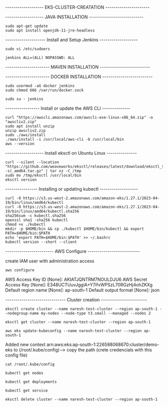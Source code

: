 ------------------- EKS-CLUSTER-CREATATION ----------------------


------------------- JAVA INSTALLATION ---------------------------
````
sudo apt-get update
sudo apt install openjdk-11-jre-headless
````
-------------------- Install and Setup Jenkins -------------------
````
sudo vi /etc/sudoers
````
````
jenkins ALL=(ALL) NOPASSWD: ALL
````

---------------------- MAVEN INSTALLATION -------------------------

---------------------- DOCKER INSTALLATION -------------------------
````
sudo usermod -aG docker jenkins
sudo chmod 666 /var/run/docker.sock
````

````
sudo su - jenkins
````

----------------- Install or update the AWS CLI --------------
````
curl "https://awscli.amazonaws.com/awscli-exe-linux-x86_64.zip" -o "awscliv2.zip"
sudo apt install unzip
unzip awscliv2.zip
sudo ./aws/install
./aws/install -i /usr/local/aws-cli -b /usr/local/bin
aws --version
````

------------------- Install eksctl on Ubuntu Linux ---------------
````
curl --silent --location "https://github.com/weaveworks/eksctl/releases/latest/download/eksctl_$(uname -s)_amd64.tar.gz" | tar xz -C /tmp
sudo mv /tmp/eksctl /usr/local/bin
eksctl version
````

---------------- Installing or updating kubectl -------------------

````
curl -O https://s3.us-west-2.amazonaws.com/amazon-eks/1.27.1/2023-04-19/bin/linux/amd64/kubectl
curl -O https://s3.us-west-2.amazonaws.com/amazon-eks/1.27.1/2023-04-19/bin/linux/amd64/kubectl.sha256
sha256sum -c kubectl.sha256
openssl sha1 -sha256 kubectl
chmod +x ./kubectl
mkdir -p $HOME/bin && cp ./kubectl $HOME/bin/kubectl && export PATH=$HOME/bin:$PATH
echo 'export PATH=$HOME/bin:$PATH' >> ~/.bashrc
kubectl version --short --client
````
------------------------ AWS Configure --------------------------

create IAM user with administration access
````
aws configure
````
AWS Access Key ID [None]: AKIATJQNTRM7NOULDJU6
AWS Secret Access Key [None]: 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
Default region name [None]: ap-south-1
Default output format [None]: json

------------------------------ Cluster creation ----------------------- 

````
eksctl create cluster --name naresh-test-cluster --region ap-south-1 --nodegroup-name my-nodes --node-type t3.small --managed --nodes 2
````
````
eksctl get cluster --name naresh-test-cluster --region ap-south-1
````
````
aws eks update-kubeconfig --name naresh-test-cluster --region ap-south-1
````

Added new context arn:aws:eks:ap-south-1:226588068670:cluster/demo-eks to (/root/.kube/config)--> copy the path
(crete credencials with this config file)
````
cat /root/.kube/config 
````
````
kubectl get nodes
````
````
kubectl get deployments
````
````
kubectl get service
````
````
eksctl delete cluster --name naresh-test-cluster --region ap-south-1
````
